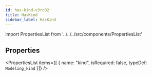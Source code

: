 ```yaml
--- 
id: has-kind-v3rc02 
title: HasKind 
sidebar_label: HasKind 
---
```

 
import PropertiesList from '../../../src/components/PropertiesList' 

## Properties 
<PropertiesList items={[ 
{
                    name: "kind",
                    isRequired: false,
                    typeDef: <code>Modeling_kind</code>
                }]} /> 
 

